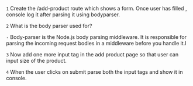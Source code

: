 `1` Create the /add-product route which shows a form. Once user has filled , console log it after parsing it using bodyparser.

`2` What is the body parser used for?

`-` Body-parser is the Node.js body parsing middleware. It is responsible for parsing the incoming request bodies in a middleware before you handle it.I
   
`3` Now add one more input tag in the add product page so that user can input size of the product.

`4` When the user clicks on submit parse both the input tags and show it in console.